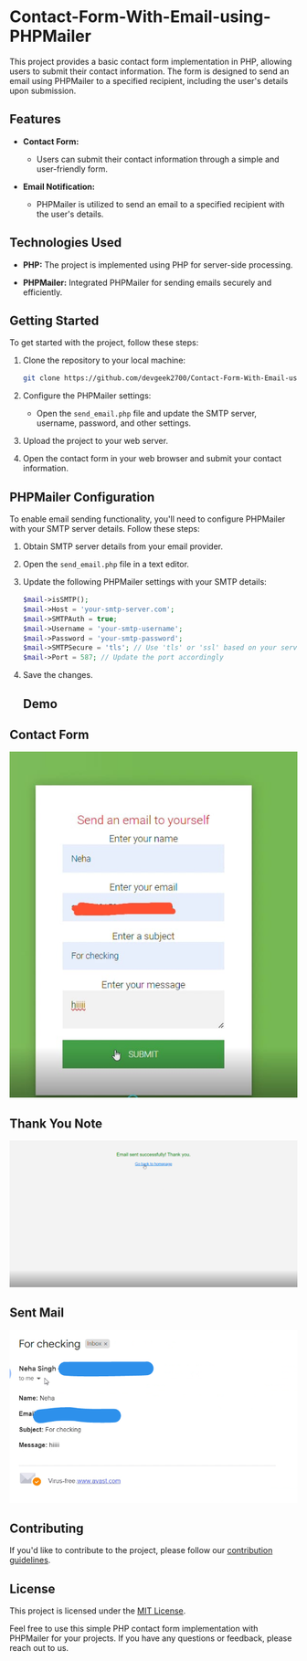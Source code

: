 # Contact-Form-With-Email-using-PHPMailer

This project provides a basic contact form implementation in PHP, allowing users to submit their contact information. The form is designed to send an email using PHPMailer to a specified recipient, including the user's details upon submission.

## Features

- **Contact Form:**
  - Users can submit their contact information through a simple and user-friendly form.

- **Email Notification:**
  - PHPMailer is utilized to send an email to a specified recipient with the user's details.

## Technologies Used

- **PHP:** The project is implemented using PHP for server-side processing.

- **PHPMailer:** Integrated PHPMailer for sending emails securely and efficiently.

## Getting Started

To get started with the project, follow these steps:

1. Clone the repository to your local machine:

   ```bash
   git clone https://github.com/devgeek2700/Contact-Form-With-Email-using-PHP.git
   ```

2. Configure the PHPMailer settings:
   - Open the `send_email.php` file and update the SMTP server, username, password, and other settings.

3. Upload the project to your web server.

4. Open the contact form in your web browser and submit your contact information.

## PHPMailer Configuration

To enable email sending functionality, you'll need to configure PHPMailer with your SMTP server details. Follow these steps:

1. Obtain SMTP server details from your email provider.

2. Open the `send_email.php` file in a text editor.

3. Update the following PHPMailer settings with your SMTP details:

   ```php
   $mail->isSMTP();
   $mail->Host = 'your-smtp-server.com';
   $mail->SMTPAuth = true;
   $mail->Username = 'your-smtp-username';
   $mail->Password = 'your-smtp-password';
   $mail->SMTPSecure = 'tls'; // Use 'tls' or 'ssl' based on your server configuration
   $mail->Port = 587; // Update the port accordingly
   ```

4. Save the changes.

   ## Demo

## Contact Form

![App Screenshot](https://github.com/devgeek2700/Contact-Form-With-Email-using-PHP/blob/master/1.jpg?raw=true)

## Thank You Note

![App Screenshot](https://github.com/devgeek2700/Contact-Form-With-Email-using-PHP/blob/master/2.png?raw=true)

## Sent Mail

![App Screenshot](https://github.com/devgeek2700/Contact-Form-With-Email-using-PHP/blob/master/3.png?raw=true)

## Contributing

If you'd like to contribute to the project, please follow our [contribution guidelines](CONTRIBUTING.md).

## License

This project is licensed under the [MIT License](LICENSE.md).

Feel free to use this simple PHP contact form implementation with PHPMailer for your projects. If you have any questions or feedback, please reach out to us.

